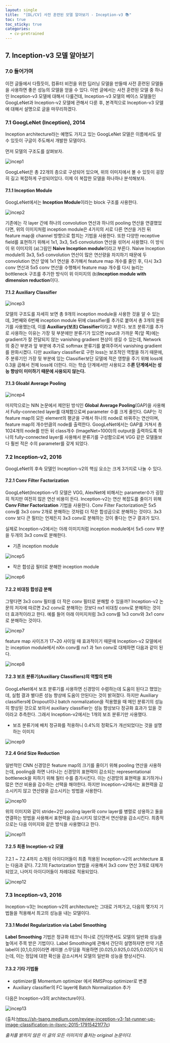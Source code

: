 ```yaml
---
layout: single
title:  "[DL/CV] 사전 훈련된 모델 알아보기 - Inception-v3 📚"
toc: true
toc_sticky: true
categories:
  - cv-pretrained
---
```




## 7. Inception-v3 모델 알아보기

### 7.0 들어가며
이전 글들에서 다뤘듯이, 컴퓨터 비전을 위한 딥러닝 모델을 만들때 사전 훈련된 모델들을 사용하면 좋은 성능의 모델을 얻을 수 있다. 이번 글에서는 사전 훈련된 모델 중 하나인 Inception-v3 모델에 대해서 다룰건데, Inception-v3 모델의 베이스 모델들인 GoogLeNet과 Inception-v2 모델에 관해서 다룬 후, 본격적으로 Inception-v3 모델에 대해서 설명으로 글을 마무리하겠다.

### 7.1 GoogLeNet (Inception), 2014
Inception architecture라는 예명도 가지고 있는 GoogLeNet 모델은 이름에서도 알 수 있듯이 구글이 주도해서 개발한 모델이다. 

먼저 모델의 구조도를 살펴보자.

![incep1](https://user-images.githubusercontent.com/77332628/202139016-be32bbc9-23c0-4827-9d72-5ec3dda4fb25.png)


GoogLeNet은 총 22개의 층으로 구성되어 있으며, 위의 이미지에서 볼 수 있듯이 굉장히 길고 복잡하게 구성되어있다. 이제 이 복잡한 모델을 하나하나 분석해보자.

#### 7.1.1 Inception Module
GoogLeNet에서는 **Inception Module**이라는 block 구조를 사용한다.

![incep2](https://user-images.githubusercontent.com/77332628/202139025-02ced19c-d40b-48a3-8742-27151df01c68.png)


기존에는 각 layer 간에 하나의 convolution 연산과 하나의 pooling 연산을 연결했었다면, 위의 이미지처럼 inception module은 4가지의 서로 다른 연산을 거친 뒤 feature map을 channel 방향으로 합치는 기법을 사용한다. 또한 다양한 receptive field를 표현하기 위해서 1x1, 3x3, 5x5 convolution 연산을 섞어서 사용했다. 이 방식이 위 이미지의 (a)그림인 **Naive Inception module**이라고 부른다. Naive Inception module의 3x3, 5x5 convolution 연산이 많은 연산량을 차지하기 때문에 두 convolution 연산 앞에 1x1 연산을 추가해서 feature map 개수를 줄인 후, 다시 3x3 conv 연산과 5x5 conv 연산을 수행해서 feature map 개수를 다시 늘리는 bottleneck 구조를 추가한 방식이 위 이미지의 (b)**Inception module with dimension reduction**이다.

#### 7.1.2 Auxiliary Classifier

![incep3](https://user-images.githubusercontent.com/77332628/202139027-012a110e-9e11-4399-a6c7-1705e6b80f8a.png)


모델의 구조도를 자세히 보면 총 9개의 inception module을 사용한 것을 알 수 있는데, 3번째와 6번째 inception module 뒤에 classifier를 추가로 붙여서 총 3개의 분류기를 사용했는데, 이를 **Auxiliary(보조) Classifier**이라고 부른다. 보조 분류기를 추가로 사용하는 이유는 가장 뒷 부분에만 분류기가 있으면 input과 가까운 쪽(앞 쪽)에는 gradient가 잘 전달되지 않는 vanishing gradient 현상이 생길 수 있는데, Network의 중간 부분과 앞 부분에 추가로 softmax 분류기를 붙여주어서 vanishing gradient를 완화시켰다. 다만 auxiliary classifier로 구한 loss는 보조적인 역할을 하기 때문에, 주 분류기인 가장 뒷 부분에 있는 Classifier보단 모델에 적은 영향을 주기 위해 loss에 0.3을 곱해서 전체 loss에 더한다. 이는 학습 단계에서만 사용되고 추**론 단계에서는 성능 향상이 미미하기 때문에 사용되지 않는다.**

#### 7.1.3 Gloabl Average Pooling

![incep4](https://user-images.githubusercontent.com/77332628/202139029-1f426132-1e65-415d-a7fb-8a9aeebd3d02.png)


마지막으로는 NIN 논문에서 제안된 방식인 **Global Average Pooling**(GAP)을 사용해서 Fully-connected layer를 대체함으로써 parameter 수를 크게 줄인다. GAP는 각 feature map의 모든 element의 평균을 구해서 하나의 node로 바꿔주는 연산이며, feature map의 개수만큼의 node를 출력한다. GoogLeNet에서는 GAP를 거쳐서 총 1024개의 node를 만든 뒤 class개수 (ImageNet=1000)의 output을 출력하도록 하나의 fully-connected layer를 사용해서 분류기를 구성함으로써 VGG 같은 모델들보다 훨씬 적은 수의 parameter를 갖게 되었다.

### 7.2 Inception-v2, 2016
GoogLeNet의 후속 모델인 Inception-v2의 핵심 요소는 크게 3가지로 나눌 수 있다. 

#### 7.2.1 Conv Filter Factorization
GoogLeNet(Inception-v1) 모델은 VGG, AlexNet에 비해서는 parameter수가 굉장히 적지만 여전히 많은 연산 비용이 든다. Inception-v2는 연산 복잡도를 줄이기 위해 **Conv Filter Factorization** 기법을 사용한다. Conv Filter Factorization은 5x5 conv를 3x3 conv 2개로 분해하는 것처럼 더 작은 합성곱으로 분해하는 것이다. 3x3 conv 보다 큰 필터는 언제든지 3x3 conv로 분해하는 것이 좋다는 연구 결과가 있다.

실제로 Inception-v2에서는 아래 이미지처럼 inception module에서 5x5 conv 부분을 두개의 3x3 conv로 분해한다.

* 기존 inception module

![incep5](https://user-images.githubusercontent.com/77332628/202139032-0784ae75-c81a-4848-a526-ace166902e35.png)


* 작은 합성곱 필터로 분해한 inception module

![incep6](https://user-images.githubusercontent.com/77332628/202139033-9bf83fcc-8db1-44bd-94bf-7daf54c22f3f.png)


#### 7.2.2 비대칭 합성곱 분해 
그렇다면 3x3 conv 필터를 더 작은 conv 필터로 분해할 수 있을까? Inception-v2 논문의 저자에 따르면 2x2 conv로 분해하는 것보다 nx1 비대칭 conv로 분해하는 것이 더 효과적이라고 한다. 예를 들어 아래 이미지처럼 3x3 conv를 1x3 conv와 3x1 conv로 분해하는 것이다. 

![incep7](https://user-images.githubusercontent.com/77332628/202139037-2fd95781-3ec8-4f33-a844-f6c096de1399.png)


feature map 사이즈가 17~20 사이일 때 효과적이기 때문에 Inception-v2 모델에서는 inception module에서 nXn conv를 nx1 과 1xn conv로 대체하면 다음과 같이 된다.

![incep8](https://user-images.githubusercontent.com/77332628/202139042-a508f0a7-cbaa-4422-be14-8585d46cfb58.png)


#### 7.2.3 보조 분류기(Auxiliary Classifiers)의 역할의 변화
GoogLeNet에서 보조 분류기를 사용하면 신경망이 수렴하는데 도움이 된다고 했었는데, 실험 결과 별다른 성능 향상에 도움이 안된다는 것이 밝혀졌다. 하지만 Auxiliary classifiers에 Dropout이나 batch normalization을 적용했을 때 메인 분류기의 성능히 향상된 것으로 보아서 auxiliary classifier는 성능 향상보다 정규화 효과가 있을 것이라고 추측한다. 그래서 Inception-v2에서는 1개의 보조 분류기만 사용했다.

* 보조 분류기에 배치 정규화를 적용하니 0.4%의 정확도가 개선되었다는 것을 설명하는 이미지

![incep9](https://user-images.githubusercontent.com/77332628/202139047-8ebf09f5-3ab3-43c5-b862-e6c47dcc23bb.png)


#### 7.2.4 Grid Size Reduction
일반적인 CNN 신경망은 feature map의 크기를 줄이기 위해 pooling 연산을 사용하는데, pooling을 하면 나타나는 신경망의 표현력이 감소되는 representational bottleneck을 피하기 위해 필터 수를 증가시킨다. 이는 신경망의 표현력을 포기하거나 많은 연산 비용을 감수하는 선택을 해야한다. 하지만 Inception-v2에서는 표현력을 감소시키지 않고 연산량을 감소시키는 방법을 사용한다. 

![incep10](https://user-images.githubusercontent.com/77332628/202139050-7069e2b9-1bc4-4b86-99b7-5d80496efdcd.png)


위의 이미지와 같이 stride=2인 pooling layer와 conv layer를 병렬로 상용하고 둘을 연결하는 방법을 사용해서 표현력을 감소시키지 않으면서 연산량을 감소시킨다. 최종적으로는 다음 이미지와 같은 방식을 사용했다고 한다.

![incep11](https://user-images.githubusercontent.com/77332628/202139055-5cfff798-0bce-4ac0-bbee-a1130f3ff3bf.png)


#### 7.2.5 최종 Inception-v2 모델
7.2.1 ~ 7.2.4까지 소개된 아이디어들이 최종 적용된 Inception-v2의 architecture 표는 다음과 같다. 7.2.1의 Factorization 방법을 사용해서 3x3 conv 연산 3개로 대체가 되었고, 나머지 아이디어들이 차례대로 적용되었다.

![incep12](https://user-images.githubusercontent.com/77332628/202139058-d2db380e-f5a3-4a82-810c-58bd63f1f5f3.png)


### 7.3 Inception-v3, 2016
Inception-v3는 Inception-v2의 architecture는 그대로 가져가고, 다음의 몇가지 기법들을 적용해서 최고의 성능을 내는 모델이다.

#### 7.3.1 Model Regularization via Label Smoothing
**Label Smoothing** 기법은 정규화 테크닉 하나로 간단하면서도 모델의 일반화 성능을 높여서 주목 받은 기법이다. Label Smoothing에 관해서 간단히 설명하자면 만약 기존 label이 [0,1,0,0]이라면 레이블 스무딩을 적용하면 [0.025,0.925,0.025,0.025]가 되는데, 이는 정답에 대한 확신을 감소시켜서 모델의 일반화 성능을 향상시킨다.

#### 7.3.2 기타 기법들
* optimizer를 Momentum optimizer 에서 RMSProp optimizer로 변경
* Auxiliary classifier의 FC layer에 Batch Normalization 추가

다음은 Inception-v3의 architecture이다.

![incep13](https://user-images.githubusercontent.com/77332628/202139061-9fa97c46-e11e-4cef-86aa-92d02c020ad8.png)
 

(출처:https://sh-tsang.medium.com/review-inception-v3-1st-runner-up-image-classification-in-ilsvrc-2015-17915421f77c)


*출처를 밝히지 않은 이 글의 모든 이미지의 출처는 original 논문이다.*
